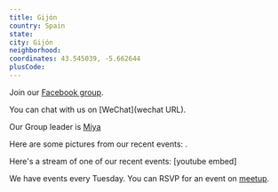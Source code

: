 ```yaml
---
title: Gijón
country: Spain
state: 
city: Gijón
neighborhood: 
coordinates: 43.545039, -5.662644
plusCode:
---
```

Join our [Facebook group](https://www.facebook.com/groups/free.code.camp.gijon).

You can chat with us on [WeChat](wechat URL).

Our Group leader is [Miya](freecodecamp.org/miya)

Here are some pictures from our recent events:
![]().

Here's a stream of one of our recent events:
[youtube embed]

We have events every Tuesday. You can RSVP for an event on [meetup](meetupurl).
